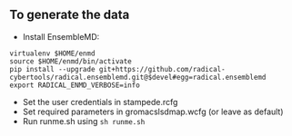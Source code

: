 To generate the data
--------------------

* Install EnsembleMD:

```
virtualenv $HOME/enmd
source $HOME/enmd/bin/activate
pip install --upgrade git+https://github.com/radical-cybertools/radical.ensemblemd.git@$devel#egg=radical.ensemblemd
export RADICAL_ENMD_VERBOSE=info
```

* Set the user credentials in stampede.rcfg
* Set required parameters in gromacslsdmap.wcfg (or leave as default)
* Run runme.sh using ```sh runme.sh```


